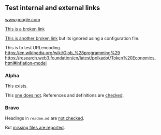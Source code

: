 
## Test internal and external links

www.google.com

<!-- markdown-link-check-disable-next-line -->
[This is a broken link](https://www.exampleexample.cox)
<!-- markdown-link-check-disable-next-line -->
[This is another broken link](http://ignored-domain.com) but its ignored using a
configuration file.

This is to test URLencoding.
<https://en.wikipedia.org/wiki/Glob_%28programming%29>
<https://research.web3.foundation/en/latest/polkadot/Token%20Economics.html#inflation-model>

### Alpha

This [exists](#alpha).
<!-- markdown-link-check-disable-next-line -->
This [one does not](#does-not).
References and definitions are [checked][alpha].

### Bravo

Headings in `readme.md` are [not checked](file1.md#bravo).
<!-- markdown-link-check-disable-next-line -->
But [missing files are reported](missing-example.js).

[alpha]: #alpha
